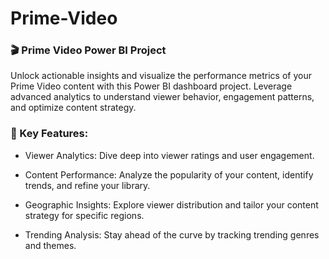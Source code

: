 # Prime-Video
### 🎬 Prime Video Power BI Project

Unlock actionable insights and visualize the performance metrics of your Prime Video content with this Power BI dashboard project. Leverage advanced analytics to understand viewer behavior, engagement patterns, and optimize content strategy.

### 🚀 Key Features:

- Viewer Analytics: Dive deep into viewer ratings and user engagement.

- Content Performance: Analyze the popularity of your content, identify trends, and refine your library.

- Geographic Insights: Explore viewer distribution and tailor your content strategy for specific regions.

- Trending Analysis: Stay ahead of the curve by tracking trending genres and themes.
